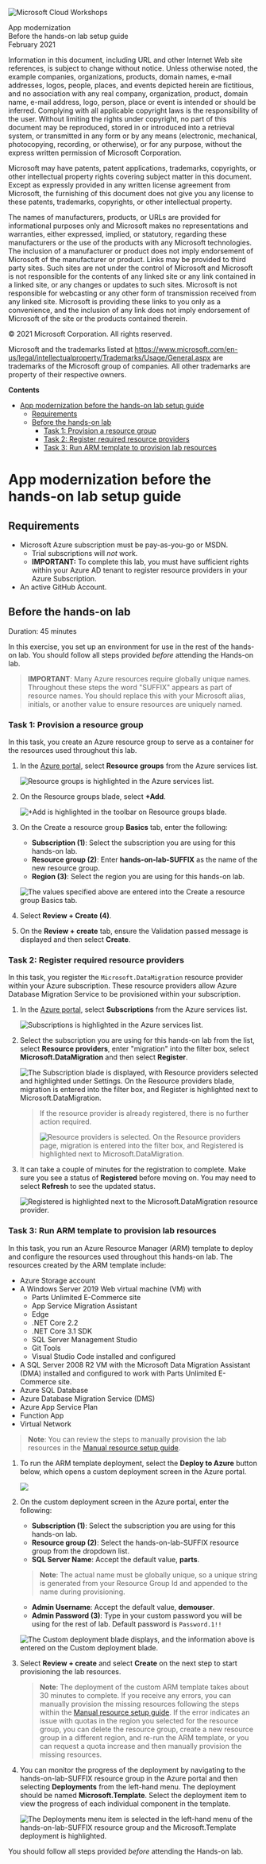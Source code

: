 ![Microsoft Cloud Workshops](https://github.com/Microsoft/MCW-Template-Cloud-Workshop/raw/master/Media/ms-cloud-workshop.png "Microsoft Cloud Workshops")

<div class="MCWHeader1">
App modernization
</div>

<div class="MCWHeader2">
Before the hands-on lab setup guide
</div>

<div class="MCWHeader3">
February 2021
</div>

Information in this document, including URL and other Internet Web site references, is subject to change without notice. Unless otherwise noted, the example companies, organizations, products, domain names, e-mail addresses, logos, people, places, and events depicted herein are fictitious, and no association with any real company, organization, product, domain name, e-mail address, logo, person, place or event is intended or should be inferred. Complying with all applicable copyright laws is the responsibility of the user. Without limiting the rights under copyright, no part of this document may be reproduced, stored in or introduced into a retrieval system, or transmitted in any form or by any means (electronic, mechanical, photocopying, recording, or otherwise), or for any purpose, without the express written permission of Microsoft Corporation.

Microsoft may have patents, patent applications, trademarks, copyrights, or other intellectual property rights covering subject matter in this document. Except as expressly provided in any written license agreement from Microsoft, the furnishing of this document does not give you any license to these patents, trademarks, copyrights, or other intellectual property.

The names of manufacturers, products, or URLs are provided for informational purposes only and Microsoft makes no representations and warranties, either expressed, implied, or statutory, regarding these manufacturers or the use of the products with any Microsoft technologies. The inclusion of a manufacturer or product does not imply endorsement of Microsoft of the manufacturer or product. Links may be provided to third party sites. Such sites are not under the control of Microsoft and Microsoft is not responsible for the contents of any linked site or any link contained in a linked site, or any changes or updates to such sites. Microsoft is not responsible for webcasting or any other form of transmission received from any linked site. Microsoft is providing these links to you only as a convenience, and the inclusion of any link does not imply endorsement of Microsoft of the site or the products contained therein.

© 2021 Microsoft Corporation. All rights reserved.

Microsoft and the trademarks listed at <https://www.microsoft.com/en-us/legal/intellectualproperty/Trademarks/Usage/General.aspx> are trademarks of the Microsoft group of companies. All other trademarks are property of their respective owners.

**Contents**

<!-- TOC -->

- [App modernization before the hands-on lab setup guide](#app-modernization-before-the-hands-on-lab-setup-guide)
  - [Requirements](#requirements)
  - [Before the hands-on lab](#before-the-hands-on-lab)
    - [Task 1: Provision a resource group](#task-1-provision-a-resource-group)
    - [Task 2: Register required resource providers](#task-2-register-required-resource-providers)
    - [Task 3: Run ARM template to provision lab resources](#task-3-run-arm-template-to-provision-lab-resources)

<!-- /TOC -->

# App modernization before the hands-on lab setup guide

## Requirements

- Microsoft Azure subscription must be pay-as-you-go or MSDN.
  - Trial subscriptions will _not_ work.
  - **IMPORTANT:** To complete this lab, you must have sufficient rights within your Azure AD tenant to register resource providers in your Azure Subscription.
- An active GitHub Account.

## Before the hands-on lab

Duration: 45 minutes

In this exercise, you set up an environment for use in the rest of the hands-on lab. You should follow all steps provided _before_ attending the Hands-on lab.

> **IMPORTANT**: Many Azure resources require globally unique names. Throughout these steps the word "SUFFIX" appears as part of resource names. You should replace this with your Microsoft alias, initials, or another value to ensure resources are uniquely named.

### Task 1: Provision a resource group

In this task, you create an Azure resource group to serve as a container for the resources used throughout this lab.

1. In the [Azure portal](https://portal.azure.com), select **Resource groups** from the Azure services list.

   ![Resource groups is highlighted in the Azure services list.](media/azure-services-resource-groups.png "Azure services")

2. On the Resource groups blade, select **+Add**.

   ![+Add is highlighted in the toolbar on Resource groups blade.](media/resource-groups-add.png "Resource groups")

3. On the Create a resource group **Basics** tab, enter the following:

   - **Subscription (1)**: Select the subscription you are using for this hands-on lab.
   - **Resource group (2)**: Enter **hands-on-lab-SUFFIX** as the name of the new resource group.
   - **Region (3)**: Select the region you are using for this hands-on lab.

   ![The values specified above are entered into the Create a resource group Basics tab.](media/create-resource-group.png "Create resource group")

4. Select **Review + Create (4)**.

5. On the **Review + create** tab, ensure the Validation passed message is displayed and then select **Create**.

### Task 2: Register required resource providers

In this task, you register the `Microsoft.DataMigration` resource provider within your Azure subscription. These resource providers allow Azure Database Migration Service to be provisioned within your subscription.

1. In the [Azure portal](https://portal.azure.com), select **Subscriptions** from the Azure services list.

   ![Subscriptions is highlighted in the Azure services list.](media/azure-services-subscriptions.png "Azure services")

2. Select the subscription you are using for this hands-on lab from the list, select **Resource providers**, enter "migration" into the filter box, select **Microsoft.DataMigration** and then select **Register**.

   ![The Subscription blade is displayed, with Resource providers selected and highlighted under Settings. On the Resource providers blade, migration is entered into the filter box, and Register is highlighted next to Microsoft.DataMigration.](media/azure-portal-subscriptions-resource-providers-register-microsoft-datamigration.png "Resource provider registration")

   > If the resource provider is already registered, there is no further action required.
   > 
   > ![Resource providers is selected. On the Resource providers page, migration is entered into the filter box, and Registered is highlighted next to Microsoft.DataMigration.](media/azure-portal-subscriptions-resource-providers-register-microsoft-datamigration-check.png "Resource provider registration complete")

3. It can take a couple of minutes for the registration to complete. Make sure you see a status of **Registered** before moving on. You may need to select **Refresh** to see the updated status.

   ![Registered is highlighted next to the Microsoft.DataMigration resource provider.](media/resource-providers-datamigration-registered.png "Microsoft DataMigration Resource Provider")

### Task 3: Run ARM template to provision lab resources

In this task, you run an Azure Resource Manager (ARM) template to deploy and configure the resources used throughout this hands-on lab. The resources created by the ARM template include:

- Azure Storage account
- A Windows Server 2019 Web virtual machine (VM) with 
   - Parts Unlimited E-Commerce site 
   - App Service Migration Assistant
   - Edge
   - .NET Core 2.2 
   - .NET Core 3.1 SDK
   - SQL Server Management Studio
   - Git Tools
   - Visual Studio Code installed and configured
- A SQL Server 2008 R2 VM with the Microsoft Data Migration Assistant (DMA) installed and configured to work with Parts Unlimited E-Commerce site.
- Azure SQL Database
- Azure Database Migration Service (DMS)
- Azure App Service Plan
- Function App
- Virtual Network

> **Note**: You can review the steps to manually provision the lab resources in the [Manual resource setup guide](./Manual-resource-setup.md).

1. To run the ARM template deployment, select the **Deploy to Azure** button below, which opens a custom deployment screen in the Azure portal.

   <a href ="https://portal.azure.com/#create/Microsoft.Template/uri/https%3A%2F%2Fraw.githubusercontent.com%2Fmicrosoft%2FMCW-App-modernization%2F2021updates%2FHands-on%20lab%2Flab-files%2FARM-template%2Fazure-deploy.json" target="_blank" title="Deploy to Azure">
      <img src="http://azuredeploy.net/deploybutton.png"/>
   </a>

2. On the custom deployment screen in the Azure portal, enter the following:

   - **Subscription (1)**: Select the subscription you are using for this hands-on lab.
   - **Resource group (2)**: Select the hands-on-lab-SUFFIX resource group from the dropdown list.
   - **SQL Server Name**: Accept the default value, **parts**.

    > **Note**: The actual name must be globally unique, so a unique string is generated from your Resource Group Id and appended to the name during provisioning.

    - **Admin Username**: Accept the default value, **demouser**.
    - **Admin Password (3)**: Type in your custom password you will be using for the rest of lab. Default password is `Password.1!!`

    ![The Custom deployment blade displays, and the information above is entered on the Custom deployment blade.](media/azure-custom-deployment.png "Custom deployment blade")

3. Select **Review + create** and select **Create** on the next step to start provisioning the lab resources.

   > **Note**: The deployment of the custom ARM template takes about 30 minutes to complete. If you receive any errors, you can manually provision the missing resources following the steps within the [Manual resource setup guide](./Manual-resource-setup.md). If the error indicates an issue with quotas in the region you selected for the resource group, you can delete the resource group, create a new resource group in a different region, and re-run the ARM template, or you can request a quota increase and then manually provision the missing resources.

4. You can monitor the progress of the deployment by navigating to the hands-on-lab-SUFFIX resource group in the Azure portal and then selecting **Deployments** from the left-hand menu. The deployment should be named **Microsoft.Template**. Select the deployment item to view the progress of each individual component in the template.

   ![The Deployments menu item is selected in the left-hand menu of the hands-on-lab-SUFFIX resource group and the Microsoft.Template deployment is highlighted.](media/resource-group-deployments.png "Resource group deployments")

You should follow all steps provided _before_ attending the Hands-on lab.
